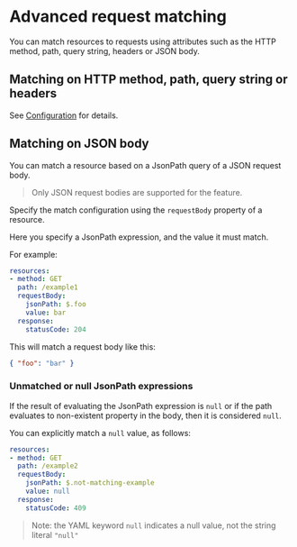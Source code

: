 # Advanced request matching

You can match resources to requests using attributes such as the HTTP method, path, query string, headers or JSON body.

## Matching on HTTP method, path, query string or headers

See [Configuration](./configuration.md) for details.

## Matching on JSON body

You can match a resource based on a JsonPath query of a JSON request body.

> Only JSON request bodies are supported for the feature.

Specify the match configuration using the `requestBody` property of a resource.

Here you specify a JsonPath expression, and the value it must match.

For example:

```yaml
resources:
- method: GET
  path: /example1
  requestBody:
    jsonPath: $.foo
    value: bar
  response:
    statusCode: 204
```

This will match a request body like this:

```json
{ "foo": "bar" }
```

### Unmatched or null JsonPath expressions

If the result of evaluating the JsonPath expression is `null` or if the path evaluates to non-existent property in the body, then it is considered `null`.

You can explicitly match a `null` value, as follows:

```yaml
resources:
- method: GET
  path: /example2
  requestBody:
    jsonPath: $.not-matching-example
    value: null
  response:
    statusCode: 409
```

> Note: the YAML keyword `null` indicates a null value, not the string literal `"null"`
